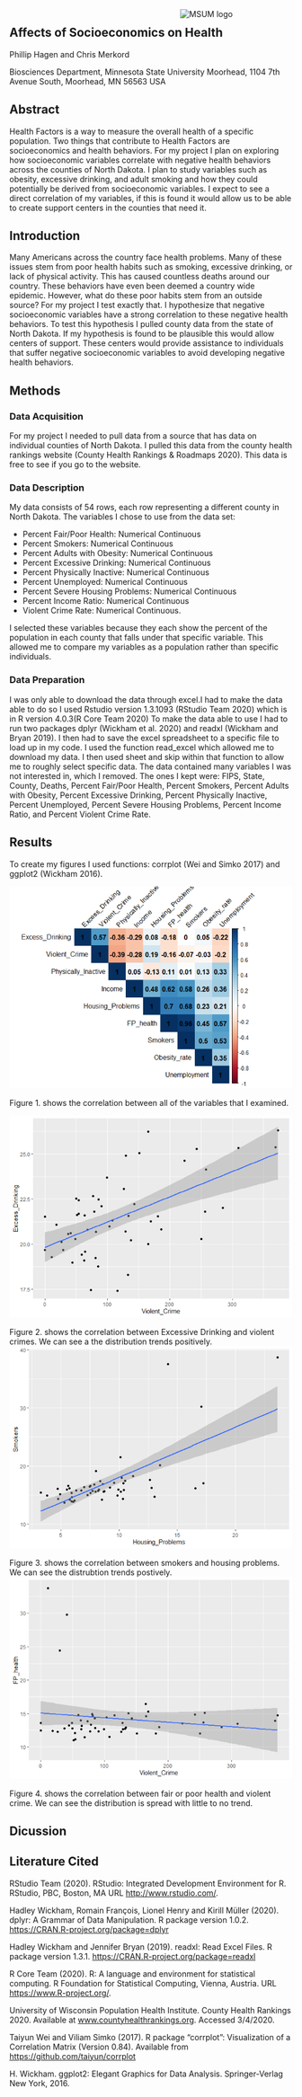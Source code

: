 
<img src="https://www2.mnstate.edu/uploadedImages/Content/Marketing/logos/MSUM_Signature_Vert_Color.jpg" alt="MSUM logo" width="200" style="float:right">

## Affects of Socioeconomics on Health

Phillip Hagen and Chris Merkord

Biosciences Department, Minnesota State University Moorhead, 1104 7th
Avenue South, Moorhead, MN 56563 USA

## Abstract

Health Factors is a way to measure the overall health of a specific
population. Two things that contribute to Health Factors are
socioeconomics and health behaviors. For my project I plan on exploring
how socioeconomic variables correlate with negative health behaviors
across the counties of North Dakota. I plan to study variables such as
obesity, excessive drinking, and adult smoking and how they could
potentially be derived from socioeconomic variables. I expect to see a
direct correlation of my variables, if this is found it would allow us
to be able to create support centers in the counties that need it.

## Introduction

Many Americans across the country face health problems. Many of these
issues stem from poor health habits such as smoking, excessive drinking,
or lack of physical activity. This has caused countless deaths around
our country. These behaviors have even been deemed a country wide
epidemic. However, what do these poor habits stem from an outside
source? For my project I test exactly that. I hypothesize that negative
socioeconomic variables have a strong correlation to these negative
health behaviors. To test this hypothesis I pulled county data from the
state of North Dakota. If my hypothesis is found to be plausible this
would allow centers of support. These centers would provide assistance
to individuals that suffer negative socioeconomic variables to avoid
developing negative health behaviors.

## Methods

### Data Acquisition

For my project I needed to pull data from a source that has data on
individual counties of North Dakota. I pulled this data from the county
health rankings website (County Health Rankings & Roadmaps 2020). This
data is free to see if you go to the website.

### Data Description

My data consists of 54 rows, each row representing a different county in
North Dakota. The variables I chose to use from the data set:

  - Percent Fair/Poor Health: Numerical Continuous
  - Percent Smokers: Numerical Continuous
  - Percent Adults with Obesity: Numerical Continuous
  - Percent Excessive Drinking: Numerical Continuous
  - Percent Physically Inactive: Numerical Continuous
  - Percent Unemployed: Numerical Continuous
  - Percent Severe Housing Problems: Numerical Continuous
  - Percent Income Ratio: Numerical Continuous
  - Violent Crime Rate: Numerical Continuous.

I selected these variables because they each show the percent of the
population in each county that falls under that specific variable. This
allowed me to compare my variables as a population rather than specific
individuals.

### Data Preparation

I was only able to download the data through excel.I had to make the
data able to do so I used Rstudio version 1.3.1093 (RStudio Team 2020)
which is in R version 4.0.3(R Core Team 2020) To make the data able to
use I had to run two packages dplyr (Wickham et al. 2020) and readxl
(Wickham and Bryan 2019). I then had to save the excel spreadsheet to a
specific file to load up in my code. I used the function read\_excel
which allowed me to download my data. I then used sheet and skip within
that function to allow me to roughly select specific data. The data
contained many variables I was not interested in, which I removed. The
ones I kept were: FIPS, State, County, Deaths, Percent Fair/Poor Health,
Percent Smokers, Percent Adults with Obesity, Percent Excessive
Drinking, Percent Physically Inactive, Percent Unemployed, Percent
Severe Housing Problems, Percent Income Ratio, and Percent Violent Crime
Rate.

## Results

To create my figures I used functions: corrplot (Wei and Simko 2017) and
ggplot2 (Wickham 2016).

![](README_files/figure-gfm/Fig.%201-1.png)<!-- -->

Figure 1. shows the correlation between all of the variables that I
examined.

![](README_files/figure-gfm/Fig.%202-1.png)<!-- -->

Figure 2. shows the correlation between Excessive Drinking and violent
crimes. We can see a the distribution trends positively.
![](README_files/figure-gfm/Fig.%203-1.png)<!-- -->

Figure 3. shows the correlation between smokers and housing problems. We
can see the distrubtion trends postively.
![](README_files/figure-gfm/Fig.%204-1.png)<!-- -->

Figure 4. shows the correlation between fair or poor health and violent
crime. We can see the distribution is spread with little to no trend.

## Dicussion

## Literature Cited

RStudio Team (2020). RStudio: Integrated Development Environment for R.
RStudio, PBC, Boston, MA URL <http://www.rstudio.com/>.

Hadley Wickham, Romain François, Lionel Henry and Kirill Müller (2020).
dplyr: A Grammar of Data Manipulation. R package version 1.0.2.
<https://CRAN.R-project.org/package=dplyr>

Hadley Wickham and Jennifer Bryan (2019). readxl: Read Excel Files. R
package version 1.3.1. <https://CRAN.R-project.org/package=readxl>

R Core Team (2020). R: A language and environment for statistical
computing. R Foundation for Statistical Computing, Vienna, Austria. URL
<https://www.R-project.org/>.

University of Wisconsin Population Health Institute. County Health
Rankings 2020. Available at www.countyhealthrankings.org. Accessed
3/4/2020.

Taiyun Wei and Viliam Simko (2017). R package “corrplot”: Visualization
of a Correlation Matrix (Version 0.84). Available from
<https://github.com/taiyun/corrplot>

H. Wickham. ggplot2: Elegant Graphics for Data Analysis. Springer-Verlag
New York, 2016.
